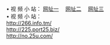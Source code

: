 &#8226; 视 频 小 站：
<a href="http://266.info.tm/" target="_blank">网址一</a>
　<a href="http://225.port25.biz/" target="_blank">网址二</a>
　<a href="http://no.25u.com/" target="_blank">网址三</a>
　<br />
&#8226; 视 频 小 站：<br />
  <a href="http://266.info.tm/" target="_blank">http://266.info.tm/</a><br />
  <a href="http://225.port25.biz/" target="_blank">http://225.port25.biz/</a><br />
<a href="http://no.25u.com/" target="_blank">http://no.25u.com/</a><br />
